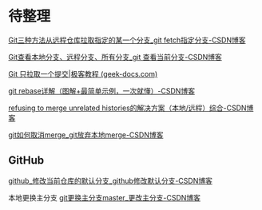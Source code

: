 # 待整理
[Git三种方法从远程仓库拉取指定的某一个分支_git fetch指定分支-CSDN博客](https://blog.csdn.net/you18131371836/article/details/110404967)


[Git查看本地分支、远程分支、所有分支_git 查看当前分支-CSDN博客](https://blog.csdn.net/ycg33/article/details/105258682)

[Git 只拉取一个提交|极客教程 (geek-docs.com)](https://geek-docs.com/git/git-questions/67_git_git_pull_just_one_commit.html#:~:text=1%20%E9%A6%96%E5%85%88%EF%BC%8C%E4%BD%BF%E7%94%A8%20git%20log%20%E5%91%BD%E4%BB%A4%E6%9F%A5%E7%9C%8B%E6%8F%90%E4%BA%A4%E5%8E%86%E5%8F%B2%EF%BC%8C%E5%B9%B6%E6%89%BE%E5%88%B0%E8%A6%81%E6%8B%89%E5%8F%96%E7%9A%84%E6%8F%90%E4%BA%A4%E7%9A%84%E5%93%88%E5%B8%8C%E5%80%BC%E3%80%82%20%E5%81%87%E8%AE%BE%E6%88%91%E4%BB%AC%E7%9A%84%E7%9B%AE%E6%A0%87%E6%8F%90%E4%BA%A4%E7%9A%84%E5%93%88%E5%B8%8C%E5%80%BC%E4%B8%BA%20abcd1234%20%E3%80%82,cherry-pick%20%E5%91%BD%E4%BB%A4%E6%8B%89%E5%8F%96%E6%8F%90%E4%BA%A4%EF%BC%9A%20git%20cherry-pick%20abcd1234%20Git%E5%B0%86%E5%BA%94%E7%94%A8%E8%AF%A5%E6%8F%90%E4%BA%A4%E5%88%B0%20master%20%E5%88%86%E6%94%AF%E4%B8%AD%E3%80%82)

[git rebase详解（图解+最简单示例，一次就懂）-CSDN博客](https://blog.csdn.net/weixin_42310154/article/details/119004977)

[refusing to merge unrelated histories的解决方案（本地/远程）综合-CSDN博客](https://blog.csdn.net/junruitian/article/details/88361895)

[git如何取消merge_git放弃本地merge-CSDN博客](https://blog.csdn.net/weixin_40984292/article/details/100024411)



## GitHub
[github_修改当前仓库的默认分支_github修改默认分支-CSDN博客](https://blog.csdn.net/xuchaoxin1375/article/details/111414527)

本地更换主分支
[git更换主分支master_更改主分支-CSDN博客](https://blog.csdn.net/weboof/article/details/116978611)